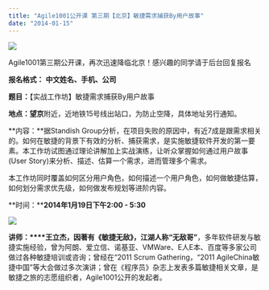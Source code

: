 ```yaml
---
title: "Agile1001公开课 第三期【北京】敏捷需求捕获By用户故事"
date: "2014-01-15"
---
```


![](https://mmbiz.qpic.cn/mmbiz/CUiaHgo768toTulibo1icyib40snObn2JLCvrfNPGcGLQGekwweQTGUjHtNl7vp9ibn4icEva9gCy72TZVDN6ib1ktl6Q/0)

Agile1001第三期公开课，再次迅速降临北京！感兴趣的同学请于后台回复报名

**报名格式：** **中文姓名、手机、公司**

**题目：**【实战工作坊】敏捷需求捕获By用户故事

**地点：望京**附近，近地铁15号线出站口，为防止空降，具体地址另行通知。

**内容：**据Standish Group分析，在项目失败的原因中，有近7成是跟需求相关的。如何在敏捷的背景下有效的分析、捕获需求，是实施敏捷软件开发的第一要素。本工作坊试图通过理论讲解加上实战演练，让听众掌握如何通过用户故事(User Story)来分析、描述、估算一个需求，进而管理多个需求。

本工作坊同时覆盖如何区分用户角色，如何描述一个用户角色，如何做敏捷估算，如何划分需求优先级，如何做发布规划等进阶内容。

**时间：****2014年1月19日下午2:00 - 5:30**

![](https://mmbiz.qpic.cn/mmbiz/CUiaHgo768toTulibo1icyib40snObn2JLCvtgoQwJ5v2gwypQ79nzB1MR9OoZ8hFkJjsJ0lrSV6bpofKKtLUZpqeQ/0)

**讲师：****王立杰，因著有《敏捷无敌》，江湖人称“无敌哥”**，多年软件研发与敏捷实施经验，曾为阿朗、爱立信、诺基亚、VMWare、E人E本、百度等多家公司做过各种敏捷培训或咨询；曾经在“2011 Scrum Gathering，“2011 AgileChina敏捷中国”等大会做过多次演讲；曾在《程序员》杂志上发表多篇敏捷相关文章，是敏捷之旅的志愿组织者，Agile1001公开的发起者。
